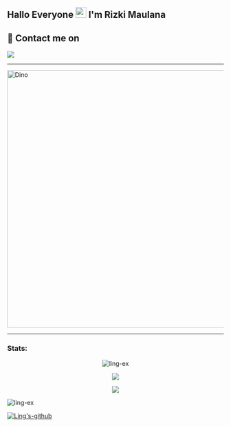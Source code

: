 ## Hallo Everyone <img src="https://github.com/TheDudeThatCode/TheDudeThatCode/blob/master/Assets/Hi.gif" width="25px"> I'm Rizki Maulana

## 💌 Contact me on
<p>
   <a href="https://t.me.excute7" target="blank"><img src="https://img.shields.io/badge/@excute7-30302f?style=flat&logo=telegram" /></a>
</p>

___


<img src="https://github.com/TheDudeThatCode/TheDudeThatCode/blob/master/Assets/dino.gif" alt="Dino" width="600" />

___

### Stats:
<p align="center"> <img src="https://komarev.com/ghpvc/?username=Ling-ex&label=Profile%20views&color=0e75b6&style=flat" alt="ling-ex" /> </p>
<p align="center"><a href="https://github.com/Ling-ex"><img src="https://github-readme-stats.vercel.app/api/top-langs/?username=Ling-ex&theme=radical&layout=compact"></a></p>
<p align="center"><a href="https://github.com/Ling-ex"><img src="https://github-readme-stats.vercel.app/api?username=Ling-ex&show_icons=true&theme=radical"></a></p>
<p><img align="center" src="https://github-readme-streak-stats.herokuapp.com/?user=ling-ex&theme=radical" alt="ling-ex" /></p>
<a href="https://github.com/Ling-ex"> <img src="https://github-profile-trophy.vercel.app/?username=Ling-ex&row=2&column=3&theme=onedark" alt="Ling's-github"/> </a> 
